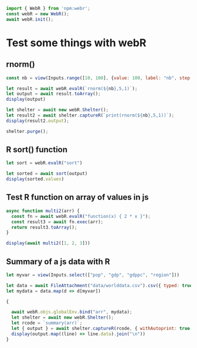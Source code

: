 ```js
import { WebR } from 'npm:webr';
const webR = new WebR();
await webR.init();
```

# Test some things with webR

## rnorm() 

```js
const nb = view(Inputs.range([10, 100], {value: 100, label: "nb", step: 1}));
```

```js
let result = await webR.evalR(`rnorm(${nb},5,1)`);
let output = await result.toArray();
display(output)
```

```js
let shelter = await new webR.Shelter();
let result2 = await shelter.captureR(`print(rnorm(${nb},5,1))`);
display(result2.output);

shelter.purge();
```

## R sort() function

```js
let sort = webR.evalR("sort")
```

```js
let sorted = await sort(output)
display(sorted.values)
```


## Test R function on array of values in js 

```js
async function multi2(arr) {
  const fn = await webR.evalR("function(x) { 2 * x }");
  const result3 = await fn.exec(arr);
  return result3.toArray();
}
```

```js
display(await multi2([1, 2, 3]))
```

## Summary of a js data with R

```js
let myvar = view(Inputs.select(["pop", "gdp", "gdppc", "region"]))
```

```js
let data = await FileAttachment("data/worlddata.csv").csv({ typed: true })
let mydata = data.map(d => d[myvar])
```

```js
{

  await webR.objs.globalEnv.bind("arr", mydata);
  let shelter = await new webR.Shelter();
  let rcode = `summary(arr)`;
  let { output } = await shelter.captureR(rcode, { withAutoprint: true });
  display(output.map((line) => line.data).join("\n"))
}
```